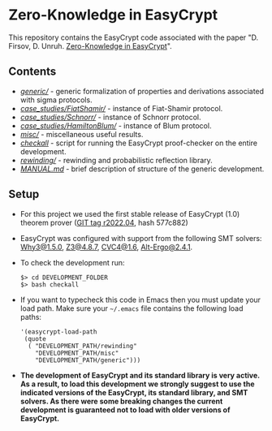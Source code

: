 # Zero-Knowledge in EasyCrypt

This repository contains the EasyCrypt code associated with the paper "D. Firsov, D. Unruh. [Zero-Knowledge in EasyCrypt](https://eprint.iacr.org/2022/926)".

## Contents
- *[generic/](generic)*  - generic formalization of properties and derivations associated with sigma protocols.
- *[case_studies/FiatShamir/](case_studies/FiatShamir/)* - instance of Fiat-Shamir protocol.
- *[case_studies/Schnorr/](case_studies/Schnorr/)* - instance of Schnorr protocol.
- *[case_studies/HamiltonBlum/](case_studies/HamiltonBlum/)* - instance of Blum protocol. 
- *[misc/](misc/)* - miscellaneous useful results.
- *[checkall](checkall)* - script for running the EasyCrypt proof-checker on the entire development.
- *[rewinding/](rewinding/)* - rewinding and probabilistic reflection library.
- *[MANUAL.md](MANUAL.md)* - brief description of structure of the generic development.

## Setup
* For this project we used the first stable release of EasyCrypt (1.0) theorem prover ([GIT tag r2022.04](https://github.com/EasyCrypt/easycrypt/releases/tag/r2022.04), hash 577c882) 
* EasyCrypt was configured with support from the following SMT solvers: Why3@1.5.0, Z3@4.8.7, CVC4@1.6, Alt-Ergo@2.4.1.
* To check the development run:

      $> cd DEVELOPMENT_FOLDER
      $> bash checkall

* If you want to typecheck this code in Emacs then you must update your load path. Make sure your `~/.emacs` file contains the following load paths:

      '(easycrypt-load-path
       (quote
        ( "DEVELOPMENT_PATH/rewinding" 
          "DEVELOPMENT_PATH/misc"
          "DEVELOPMENT_PATH/generic")))


* **The development of EasyCrypt and its standard library is very active. As a result, to load this development we strongly suggest to use the indicated versions of the EasyCrypt, its standard library, and SMT solvers. As there were some breaking changes the current development is guaranteed not to load with older versions of EasyCrypt.**





